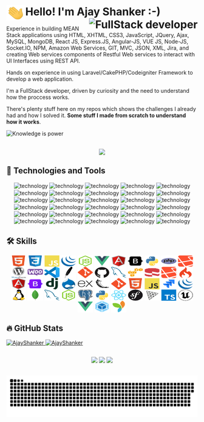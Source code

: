 

# <img align="left" alt="Hi!" height="40" width="50" src="hand.gif"> Hello! I'm Ajay Shanker :-) <img align="right" src="https://komarev.com/ghpvc/?username=AjayShanker&color=dd3219" alt="FullStack developer"></img>

<div width="100%"> 
  <div width="49%">
  Experience in building MEAN Stack applications using HTML, XHTML, CSS3, JavaScript, JQuery, Ajax, MySQL, MongoDB, React JS, Express.JS, Angular-JS, VUE JS, Node-JS, Socket.IO, NPM, Amazon Web Services, GIT, MVC, JSON, XML, Jira, and creating Web services components of Restful Web services to interact with UI Interfaces using REST API.

  Hands on experience in using Laravel/CakePHP/Codeigniter Framework to develop a web application.

  I'm a FullStack developer, driven by curiosity and the need to understand how the proccess works. 

  There's plenty stuff here on my repos which shows the challenges I already had and how I solved it. **Some stuff I made from scratch to understand how it works**.
  </div>

 <div width="49%"><img alt="Knowledge is power" height="180em" src="ajay_shanker.gif"></div>
</div> 



 ##


<!-- most used start -->
<div align="center"> 
 
 <img height="180em" align="center" src="https://github-readme-stats-sigma-five.vercel.app/api/top-langs/?username=AjayShanker&layout=compact&theme=dracula&langs_count=8&show_icons=true&bg_color=101a26&title_color=E4562B&text_color=fff&icon_color=E4562B&hide_border=true&hide=css"/>
 
 
</div>
<!-- most used end -->

 ##


<!-- most used start -->

## 🚀 Technologies and Tools 
  
<div align="center"> 
     <img align="center" alt="technology" height="20" width="121" src="https://img.shields.io/badge/Language-HTML-informational?style=flat&logo=html5&logoColor=white&color=2bbc8a">
    <img align="center" alt="technology" height="20" width="121" src="https://img.shields.io/badge/Language-CSS-informational?style=flat&logo=css3&logoColor=white&color=2bbc8a">
    <img align="center" alt="technology" height="20" width="121" src="https://img.shields.io/badge/Framework-Bootstrap-informational?style=flat&logo=bootstrap&logoColor=white&color=2bbc8a">
    <img align="center" alt="technology" height="20" width="121" src="https://img.shields.io/badge/Language-Javascript-informational?style=flat&logo=javascript&logoColor=white&color=2bbc8a">
    <img align="center" alt="technology" height="20" width="121" src="https://img.shields.io/badge/Language-TypeScript-informational?style=flat&logo=typescript&logoColor=white&color=2bbc8a">
    <img align="center" alt="technology" height="20" width="121" src="https://img.shields.io/badge/Framework-Express-informational?style=flat&logo=express&logoColor=white&color=2bbc8a">
    <img align="center" alt="technology" height="20" width="121" src="https://img.shields.io/badge/Library-Socket.io-informational?style=flat&logo=Socket.io&logoColor=white&color=2bbc8a">
    <img align="center" alt="technology" height="20" width="121" src="https://img.shields.io/badge/Environment-Node-informational?style=flat&logo=node.js&logoColor=white&color=2bbc8a">
    <img align="center" alt="technology" height="20" width="121" src="https://img.shields.io/badge/Library-Vue-informational?style=flat&logo=vue.js&logoColor=white&color=2bbc8a">
    <img align="center" alt="technology" height="20" width="121" src="https://img.shields.io/badge/Library-React-informational?style=flat&logo=react&logoColor=white&color=2bbc8a">
    <img align="center" alt="technology" height="20" width="121" src="https://img.shields.io/badge/Framework-Angular-informational?style=flat&logo=angular&logoColor=white&color=2bbc8a">
    <img align="center" alt="technology" height="20" width="121" src="https://img.shields.io/badge/Database-MySQL-informational?style=flat&logo=mysql&logoColor=white&color=2bbc8a">
    <img align="center" alt="technology" height="20" width="121" src="https://img.shields.io/badge/Database-Postgres-informational?style=flat&logo=postgresql&logoColor=white&color=2bbc8a">
    <img align="center" alt="technology" height="20" width="121" src="https://img.shields.io/badge/Database-MongoDB-informational?style=flat&logo=mongodb&logoColor=white&color=2bbc8a">
    <img align="center" alt="technology" height="20" width="121" src="https://img.shields.io/badge/Language-GraphQL-informational?style=flat&logo=graphql&logoColor=white&color=2bbc8a">
    <img align="center" alt="technology" height="20" width="121" src="https://img.shields.io/badge/Editor-VSCode-informational?style=flat&logo=visualstudiocode&logoColor=white&color=2bbc8a">
    <img align="center" alt="technology" height="20" width="121" src="https://img.shields.io/badge/Platform-Heroku-informational?style=flat&logo=netlify&logoColor=white&color=2bbc8a">
    <img align="center" alt="technology" height="20" width="121" src="https://img.shields.io/badge/Platform-Vercel-informational?style=flat&logo=vercel&logoColor=white&color=2bbc8a">
    <img align="center" alt="technology" height="20" width="121" src="https://img.shields.io/badge/Platform-Firebase-informational?style=flat&logo=firebase&logoColor=white&color=2bbc8a">
    <img align="center" alt="technology" height="20" width="121" src="https://img.shields.io/badge/Language-Python-informational?style=flat&logo=python&logoColor=white&color=2bbc8a">
    <img align="center" alt="technology" height="20" width="121" src="https://img.shields.io/badge/Framework-Flask-informational?style=flat&logo=flask&logoColor=white&color=2bbc8a">
    <img align="center" alt="technology" height="20" width="121" src="https://img.shields.io/badge/Framework-FastAPI-informational?style=flat&logo=fastapi&logoColor=white&color=2bbc8a">
    <img align="center" alt="technology" height="20" width="121" src="https://img.shields.io/badge/Framework-Django-informational?style=flat&logo=django&logoColor=white&color=2bbc8a">
    <img align="center" alt="technology" height="20" width="121" src="https://img.shields.io/badge/Framework-Laravel-informational?style=flat&logo=laravel&logoColor=white&color=2bbc8a">
    <img align="center" alt="technology" height="20" width="121" src="https://img.shields.io/badge/Framework-CodeIgniter-informational?style=flat&logo=codeIgniter&logoColor=white&color=2bbc8a">
    <img align="center" alt="technology" height="20" width="121" src="https://img.shields.io/badge/Framework-CakePHP-informational?style=flat&logo=cakephp&logoColor=white&color=2bbc8a">
    <img align="center" alt="technology" height="20" width="121" src="https://img.shields.io/badge/Framework-Symfony-informational?style=flat&logo=symfony&logoColor=white&color=2bbc8a">
    <img align="center" alt="technology" height="20" width="121" src="https://img.shields.io/badge/Module-Webpack-informational?style=flat&logo=webpack&logoColor=white&color=2bbc8a">
    <img align="center" alt="technology" height="20" width="121" src="https://img.shields.io/badge/WebGL-Three.js-informational?style=flat&logo=three.js&logoColor=white&color=2bbc8a">
    <img align="center" alt="technology" height="20" width="121" src="https://img.shields.io/badge/Platform-UnrealEngine-informational?style=flat&logo=unrealengine&logoColor=white&color=2bbc8a">
</div>


## 🛠️ Skills

<!-- icons start -->
<div align="center">
  
  <img align="center" alt="AjayShanker-HTML" height="30" width="40" src="https://raw.githubusercontent.com/devicons/devicon/master/icons/html5/html5-original.svg">
  
  <img align="center" alt="AjayShanker-CSS" height="30" width="40" src="https://raw.githubusercontent.com/devicons/devicon/master/icons/css3/css3-original.svg">
  
  <img align="center" alt="AjayShanker-Js" height="30" width="40" src="https://raw.githubusercontent.com/devicons/devicon/master/icons/javascript/javascript-plain.svg">
  
  <img align="center" alt="AjayShanker-jQuery" height="30" width="40" src="https://raw.githubusercontent.com/devicons/devicon/master/icons/jquery/jquery-plain.svg">
  
  <img align="center" alt="AjayShanker-Nodejs" height="30" width="40" src="https://raw.githubusercontent.com/devicons/devicon/master/icons/nodejs/nodejs-plain.svg">
  
  <img align="center" alt="AjayShanker-Vue" height="30" width="40" src="https://raw.githubusercontent.com/devicons/devicon/master/icons/vuejs/vuejs-original.svg">
  
  <img align="center" alt="AjayShanker-Angular" height="30" width="40" src="https://raw.githubusercontent.com/devicons/devicon/master/icons/angularjs/angularjs-original.svg">
  
  <img align="center" alt="AjayShanker-Bootstrap" height="30" width="40" src="https://raw.githubusercontent.com/devicons/devicon/master/icons/bootstrap/bootstrap-plain.svg">
  
  <img align="center" alt="AjayShanker-Python" height="30" width="40" src="https://raw.githubusercontent.com/devicons/devicon/master/icons/python/python-original.svg">
  
  <img align="center" alt="AjayShanker-Php" height="30" width="40" src="https://raw.githubusercontent.com/devicons/devicon/master/icons/php/php-original.svg">
  
  <img align="center" alt="AjayShanker-Laravel" height="30" width="40" src="https://raw.githubusercontent.com/devicons/devicon/master/icons/laravel/laravel-plain.svg">
  
  <img align="center" alt="AjayShanker-Wordpres" height="30" width="40" src="https://raw.githubusercontent.com/devicons/devicon/master/icons/wordpress/wordpress-original.svg">
  
  <img align="center" alt="AjayShanker-Woocommerce" height="30" width="40" src="https://raw.githubusercontent.com/devicons/devicon/master/icons/woocommerce/woocommerce-plain.svg">
  
  <img align="center" alt="AjayShanker-VScode" height="30" width="40" src="https://raw.githubusercontent.com/devicons/devicon/master/icons/vscode/vscode-original.svg">
  
  <img align="center" alt="AjayShanker-Apache" height="30" width="40" src="https://raw.githubusercontent.com/devicons/devicon/master/icons/apache/apache-plain.svg">
  
  <img align="center" alt="AjayShanker-Git" height="30" width="40" src="https://raw.githubusercontent.com/devicons/devicon/master/icons/git/git-plain.svg">
  
  <img align="center" alt="AjayShanker-Github" height="30" width="40" src="https://raw.githubusercontent.com/devicons/devicon/master/icons/github/github-original.svg">
  
  <img align="center" alt="AjayShanker-Mysql" height="30" width="40" src="https://raw.githubusercontent.com/devicons/devicon/master/icons/mysql/mysql-plain.svg">
    
  <img align="center" alt="AjayShanker-AWS" height="30" width="40" src="https://raw.githubusercontent.com/devicons/devicon/master/icons/amazonwebservices/amazonwebservices-original.svg">
  
  <img align="center" alt="AjayShanker-cakephp" height="30" width="40" src="https://raw.githubusercontent.com/devicons/devicon/master/icons/cakephp/cakephp-original.svg">
  
  <img align="center" alt="AjayShanker-laravel" height="30" width="40" src="https://raw.githubusercontent.com/devicons/devicon/master/icons/laravel/laravel-plain.svg">
  
  <img align="center" alt="AjayShanker-codeigniter" height="30" width="40" src="https://raw.githubusercontent.com/devicons/devicon/master/icons/codeigniter/codeigniter-plain.svg">
  
  <img align="center" alt="AjayShanker-angular" height="30" width="40" src="https://github.com/devicons/devicon/blob/master/icons/angularjs/angularjs-original.svg">
  
  <img align="center" alt="AjayShanker-bootstrap" height="30" width="40" src="https://raw.githubusercontent.com/devicons/devicon/master/icons/bootstrap/bootstrap-original.svg">
  
  <img align="center" alt="AjayShanker-django" height="30" width="40" src="https://raw.githubusercontent.com/devicons/devicon/master/icons/django/django-plain.svg">
  
  <img align="center" alt="AjayShanker-drupal" height="30" width="40" src="https://raw.githubusercontent.com/devicons/devicon/master/icons/drupal/drupal-original.svg">
  
  <img align="center" alt="AjayShanker-express" height="30" width="40" src="https://raw.githubusercontent.com/devicons/devicon/master/icons/express/express-original.svg">
  
  <img align="center" alt="AjayShanker-flask" height="30" width="40" src="https://raw.githubusercontent.com/devicons/devicon/master/icons/flask/flask-original.svg">
  
  <img align="center" alt="AjayShanker-git" height="30" width="40" src="https://raw.githubusercontent.com/devicons/devicon/master/icons/git/git-original.svg">
  
  <img align="center" alt="AjayShanker-html5" height="30" width="40" src="https://raw.githubusercontent.com/devicons/devicon/master/icons/html5/html5-original.svg">
  
  <img align="center" alt="AjayShanker-javascript" height="30" width="40" src="https://raw.githubusercontent.com/devicons/devicon/master/icons/javascript/javascript-original.svg">
  
  <img align="center" alt="AjayShanker-jira" height="30" width="40" src="https://raw.githubusercontent.com/devicons/devicon/master/icons/jira/jira-original.svg">
  
  <img align="center" alt="AjayShanker-jquery" height="30" width="40" src="https://raw.githubusercontent.com/devicons/devicon/master/icons/jquery/jquery-original.svg">
  
  <img align="center" alt="AjayShanker-linux" height="30" width="40" src="https://raw.githubusercontent.com/devicons/devicon/master/icons/linux/linux-original.svg">
  
  <img align="center" alt="AjayShanker-mongodb" height="30" width="40" src="https://raw.githubusercontent.com/devicons/devicon/master/icons/mongodb/mongodb-original.svg">
  
  <img align="center" alt="AjayShanker-mysql" height="30" width="40" src="https://raw.githubusercontent.com/devicons/devicon/master/icons/mysql/mysql-original.svg">
  
  <img align="center" alt="AjayShanker-nodejs" height="30" width="40" src="https://raw.githubusercontent.com/devicons/devicon/master/icons/nodejs/nodejs-original.svg">
  
  <img align="center" alt="AjayShanker-postgresql" height="30" width="40" src="https://raw.githubusercontent.com/devicons/devicon/master/icons/postgresql/postgresql-original.svg">
  
  <img align="center" alt="AjayShanker-python" height="30" width="40" src="https://raw.githubusercontent.com/devicons/devicon/master/icons/python/python-original.svg">
  
  <img align="center" alt="AjayShanker-react" height="30" width="40" src="https://raw.githubusercontent.com/devicons/devicon/master/icons/react/react-original.svg">
  
  <img align="center" alt="AjayShanker-symfony" height="30" width="40" src="https://raw.githubusercontent.com/devicons/devicon/master/icons/symfony/symfony-original.svg">
  
  <img align="center" alt="AjayShanker-threejs" height="30" width="40" src="https://raw.githubusercontent.com/devicons/devicon/master/icons/threejs/threejs-original.svg">
  
  <img align="center" alt="AjayShanker-typescript" height="30" width="40" src="https://raw.githubusercontent.com/devicons/devicon/master/icons/typescript/typescript-original.svg">
  
  <img align="center" alt="AjayShanker-unrealengine" height="30" width="40" src="https://raw.githubusercontent.com/devicons/devicon/master/icons/unrealengine/unrealengine-original.svg">
  
  <img align="center" alt="AjayShanker-vuejs" height="30" width="40" src="https://raw.githubusercontent.com/devicons/devicon/master/icons/vuejs/vuejs-original.svg">
  
  <img align="center" alt="AjayShanker-webpack" height="30" width="40" src="https://raw.githubusercontent.com/devicons/devicon/master/icons/webpack/webpack-original.svg">
  
  <img align="center" alt="AjayShanker-yii" height="30" width="40" src="https://raw.githubusercontent.com/devicons/devicon/master/icons/yii/yii-original.svg">
  
</div>

<!-- icons end -->

## 🔥 GitHub Stats

<!-- stats start -->
<div>
  <a href="https://github.com/AjayShanker" align="center">
   
   <img width="49%" height="180em" src="https://github-readme-streak-stats.herokuapp.com?user=AjayShanker&theme=tokyonight&hide_border=true&background=101A26&stroke=FFFFFF&border=FFFFFF&ring=E4562B&fire=1051E5&currStreakNum=FFFFFF&sideNums=FFFFFF&currStreakLabel=FFFFFF&sideLabels=FFFFFF&dates=1051E5" alt="AjayShanker" />
   
   <img width="49%" height="180em" src="https://github-readme-stats-sigma-five.vercel.app/api?username=AjayShanker&theme=tokyonight&show_icons=true&include_all_commits=true&count_private=true&bg_color=101a26&title_color=E4562B&text_color=fff&icon_color=1051E5&hide_border=true" alt="AjayShanker"/>
   
  
      
 </a>
</div>

<!-- stats end -->
  
  ##
 
 <!-- social start -->
<div align="center">
  <a href="https://twitter.com/sr_phpdeveloper" target="_blank"><img src="https://img.shields.io/badge/-Twitter-%23E4405F?style=for-the-badge&logo=twitter&logoColor=white" target="_blank"></a>
  <a href = "mailto:ajayshanker18@gmail.com"><img src="https://img.shields.io/badge/-Gmail-%23333?style=for-the-badge&logo=gmail&logoColor=white" target="_blank"></a>
  <a href="https://in.linkedin.com/in/seniorphpprogrammer/" target="_blank"><img src="https://img.shields.io/badge/-LinkedIn-%230077B5?style=for-the-badge&logo=linkedin&logoColor=white" target="_blank"></a> 
 
 <!-- social end -->
 
 ##
 
  ![Snake animation](https://raw.githubusercontent.com/AjayShanker/AjayShanker/main/github-contribution-grid-snake.svg)
 
</div>
